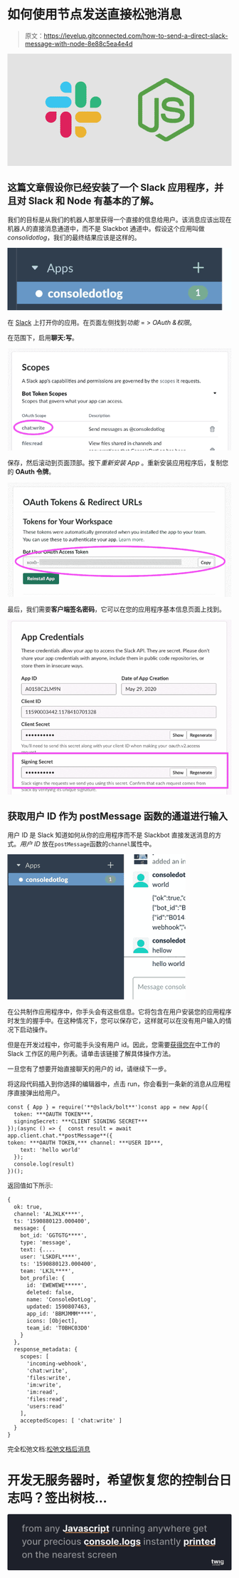 # 如何使用节点发送直接松弛消息

> 原文：<https://levelup.gitconnected.com/how-to-send-a-direct-slack-message-with-node-8e88c5ea4e4d>

![](img/7207c3f834d1119811bad1e06d7fd335.png)

## 这篇文章假设你已经安装了一个 Slack 应用程序，并且对 Slack 和 Node 有基本的了解。

我们的目标是从我们的机器人那里获得一个直接的信息给用户。该消息应该出现在机器人的直接消息通道中，而不是 Slackbot 通道中。假设这个应用叫做*consolidotlog*，我们的最终结果应该是这样的。

![](img/5faa1c56e2ed0406c928b757cb990531.png)

在 [Slack](https://slack.com) 上打开你的应用。在页面左侧找到*功能* = > *OAuth &权限*。

在范围下，启用**聊天:写**。

![](img/20f63d6ce8fcfc45be2e3b30e7774415.png)

保存，然后滚动到页面顶部。按下*重新安装 App* 。重新安装应用程序后，复制您的 **OAuth 令牌**。

![](img/676b53e889d75b1ecd844513acaac39a.png)

最后，我们需要**客户端签名密码**，它可以在您的应用程序基本信息页面上找到。

![](img/ebf57507f7a3fd33b38f631ad75b7e31.png)

## 获取用户 ID 作为 postMessage 函数的通道进行输入

用户 ID 是 Slack 知道如何从你的应用程序而不是 Slackbot 直接发送消息的方式。*用户 ID* 放在`postMessage`函数的`channel`属性中。

![](img/db741dc0ed3c5f1b9bf546f3e88fc6d1.png)

在公共制作应用程序中，你手头会有这些信息。它将包含在用户安装您的应用程序时发生的握手中。在这种情况下，您可以保存它，这样就可以在没有用户输入的情况下启动操作。

但是在开发过程中，你可能手头没有用户 id。因此，您需要[获得您在](https://medium.com/@PhilipAndrews/how-to-list-slack-users-with-node-7121a55efde8)中工作的 Slack 工作区的用户列表。请单击该链接了解具体操作方法。

一旦您有了想要开始直接聊天的用户的 id，请继续下一步。

将这段代码插入到你选择的编辑器中，点击 run，你会看到一条新的消息从应用程序直接弹出给用户。

```
const { App } = require('**@slack/bolt**')const app = new App({
  token: ***OAUTH TOKEN***,
  signingSecret: ***CLIENT SIGNING SECRET***
});(async () => {  const result = await app.client.chat.**postMessage**({
token: ***OAUTH TOKEN,*** channel: ***USER ID***,
    text: 'hello world'
  });
  console.log(result)
})();
```

返回值如下所示:

```
{
  ok: true,
  channel: 'ALJKLK****',
  ts: '1590880123.000400',
  message: {
    bot_id: 'GGTGTG****',
    type: 'message',
    text: {....
    user: 'LSKDFL****',
    ts: '1590880123.000400',
    team: 'LKJL****',
    bot_profile: {
      id: 'EWEWEWE*****',
      deleted: false,
      name: 'ConsoleDotLog',
      updated: 1590807463,
      app_id: 'BBMJMMM****',
      icons: [Object],
      team_id: 'T0BHC03D0'
    }
  },
  response_metadata: {
    scopes: [
      'incoming-webhook',
      'chat:write',
      'files:write',
      'im:write',
      'im:read',
      'files:read',
      'users:read'
    ],
    acceptedScopes: [ 'chat:write' ]
  }
}
```

完全松弛文档:[松弛文档后消息](https://api.slack.com/methods/chat.postMessage)

# 开发无服务器时，希望恢复您的控制台日志吗？签出树枝…

[![](img/36a4b9f9e789e19a238bbaa9a45b7975.png)](https://www.twig.im/)